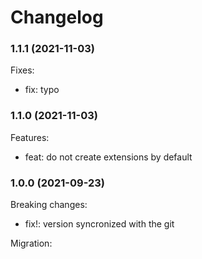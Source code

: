 # Changelog

### 1.1.1 (2021-11-03)

Fixes:

-   fix: typo

### 1.1.0 (2021-11-03)

Features:

-   feat: do not create extensions by default

### 1.0.0 (2021-09-23)

Breaking changes:

-   fix!: version syncronized with the git

Migration:

